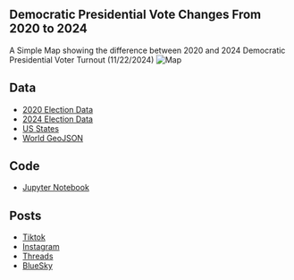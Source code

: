 ## Democratic Presidential Vote Changes From 2020 to 2024
A Simple Map showing the difference between 2020 and 2024 Democratic Presidential Voter Turnout (11/22/2024)
![Map](https://github.com/winstonhoyle/VineMapper/blob/main/Democratic_Pres_Turnout_2020_2024/Democratic_Pres_Turnout_2020_2024.png)

## Data
* [2020 Election Data](https://www.fec.gov/introduction-campaign-finance/election-results-and-voting-information/federal-elections-2020/)
* [2024 Election Data](https://api-internal.sos.ca.gov/returns/maps/sorted/president)
* [US States](https://www.census.gov/geographies/mapping-files/time-series/geo/carto-boundary-file.html)
* [World GeoJSON](https://public.opendatasoft.com/explore/dataset/world-administrative-boundaries/export/?flg=en-us)

## Code
* [Jupyter Notebook](https://github.com/winstonhoyle/VineMapper/blob/main/Democratic_Pres_Turnout_2020_2024/FormatData.ipynb)

## Posts
* [Tiktok]()
* [Instagram]()
* [Threads]()
* [BlueSky]()